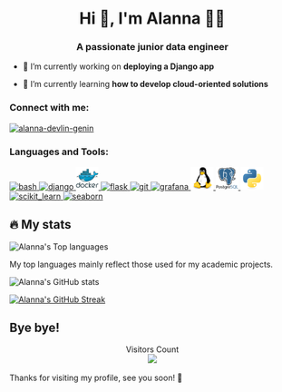 <h1 align="center">Hi 👋, I'm Alanna 👩‍💻</h1>
<h3 align="center">A passionate junior data engineer</h3>

<!--
<p align="left"> <img src="https://komarev.com/ghpvc/?username=alannagenin&label=Profile%20views&color=0e75b6&style=flat" alt="alannagenin" /> </p>
-->

- 🔭 I’m currently working on **deploying a Django app**

- 🌱 I’m currently learning **how to develop cloud-oriented solutions**

<h3 align="left">Connect with me:</h3>
<p align="left">
<a href="https://linkedin.com/in/alanna-devlin-genin" target="blank"><img align="center" src="https://raw.githubusercontent.com/rahuldkjain/github-profile-readme-generator/master/src/images/icons/Social/linked-in-alt.svg" alt="alanna-devlin-genin" height="30" width="40" /></a>
</p>

<h3 align="left">Languages and Tools:</h3>
<p align="left"> <a href="https://www.gnu.org/software/bash/" target="_blank" rel="noreferrer"> <img src="https://www.vectorlogo.zone/logos/gnu_bash/gnu_bash-icon.svg" alt="bash" width="40" height="40"/> </a> <a href="https://www.djangoproject.com/" target="_blank" rel="noreferrer"> <img src="https://cdn.worldvectorlogo.com/logos/django.svg" alt="django" width="40" height="40"/> </a> <a href="https://www.docker.com/" target="_blank" rel="noreferrer"> <img src="https://raw.githubusercontent.com/devicons/devicon/master/icons/docker/docker-original-wordmark.svg" alt="docker" width="40" height="40"/> </a> <a href="https://flask.palletsprojects.com/" target="_blank" rel="noreferrer"> <img src="https://www.vectorlogo.zone/logos/pocoo_flask/pocoo_flask-icon.svg" alt="flask" width="40" height="40"/> </a> <a href="https://git-scm.com/" target="_blank" rel="noreferrer"> <img src="https://www.vectorlogo.zone/logos/git-scm/git-scm-icon.svg" alt="git" width="40" height="40"/> </a> <a href="https://grafana.com" target="_blank" rel="noreferrer"> <img src="https://www.vectorlogo.zone/logos/grafana/grafana-icon.svg" alt="grafana" width="40" height="40"/> </a> <a href="https://www.linux.org/" target="_blank" rel="noreferrer"> <img src="https://raw.githubusercontent.com/devicons/devicon/master/icons/linux/linux-original.svg" alt="linux" width="40" height="40"/> </a> <a href="https://www.postgresql.org" target="_blank" rel="noreferrer"> <img src="https://raw.githubusercontent.com/devicons/devicon/master/icons/postgresql/postgresql-original-wordmark.svg" alt="postgresql" width="40" height="40"/> </a> <a href="https://www.python.org" target="_blank" rel="noreferrer"> <img src="https://raw.githubusercontent.com/devicons/devicon/master/icons/python/python-original.svg" alt="python" width="40" height="40"/> </a> <a href="https://scikit-learn.org/" target="_blank" rel="noreferrer"> <img src="https://upload.wikimedia.org/wikipedia/commons/0/05/Scikit_learn_logo_small.svg" alt="scikit_learn" width="40" height="40"/> </a> <a href="https://seaborn.pydata.org/" target="_blank" rel="noreferrer"> <img src="https://seaborn.pydata.org/_images/logo-mark-lightbg.svg" alt="seaborn" width="40" height="40"/> </a> </p>

## 🔥 My stats

![Alanna's Top languages](https://github-readme-stats.vercel.app/api/top-langs?username=alannagenin&show_icons=true&theme=shadow_blue&locale=en&layout=normal)

My top languages mainly reflect those used for my academic projects.

![Alanna's GitHub stats](https://github-readme-stats.vercel.app/api?username=alannagenin&show_icons=true&theme=shadow_blue&locale=en&count_private=true&custom_title=My%20GitHub%20stats)

[![Alanna's GitHub Streak](http://github-readme-streak-stats.herokuapp.com?user=alannagenin&theme=shadow_blue&date_format=j%20M%5B%20Y%5D)](https://git.io/streak-stats)

## Bye bye!

<p align="center"> 
   Visitors Count<br>
   <img src="https://profile-counter.glitch.me/alannagenin/count.svg" />
 </p>

Thanks for visiting my profile, see you soon! 👋
